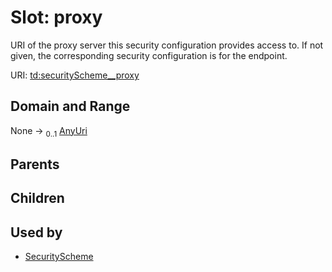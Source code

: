 
# Slot: proxy

URI of the proxy server this security configuration provides access to. If not given, the corresponding security configuration is for the endpoint.

URI: [td:securityScheme__proxy](https://www.w3.org/2019/wot/td#securityScheme__proxy)


## Domain and Range

None &#8594;  <sub>0..1</sub> [AnyUri](types/AnyUri.md)

## Parents


## Children


## Used by

 * [SecurityScheme](SecurityScheme.md)
